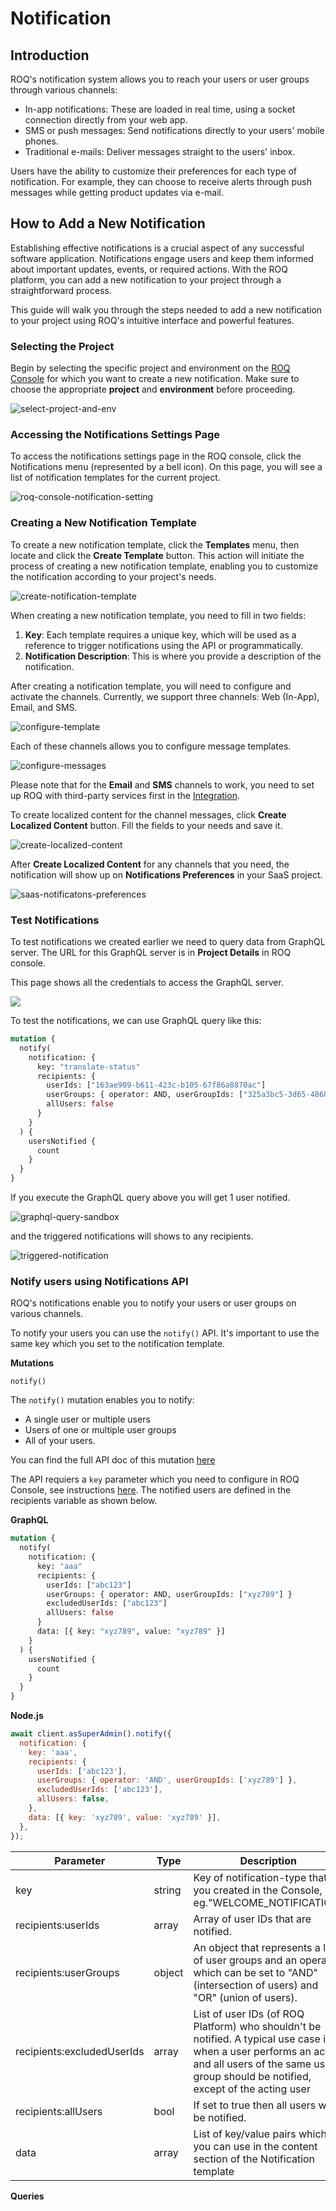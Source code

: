 # Notification

## Introduction

ROQ's notification system allows you to reach your users or user groups through various channels:

- In-app notifications: These are loaded in real time, using a socket connection directly from your web app.
- SMS or push messages: Send notifications directly to your users' mobile phones.
- Traditional e-mails: Deliver messages straight to the users' inbox.

Users have the ability to customize their preferences for each type of notification. For example, they can choose to receive alerts through push messages while getting product updates via e-mail.

## How to Add a New Notification

Establishing effective notifications is a crucial aspect of any successful software application. Notifications engage users and keep them informed about important updates, events, or required actions. With the ROQ platform, you can add a new notification to your project through a straightforward process.

This guide will walk you through the steps needed to add a new notification to your project using ROQ's intuitive interface and powerful features.

### Selecting the Project

Begin by selecting the specific project and environment on the [ROQ Console](https://console.roq.tech/) for which you want to create a new notification. Make sure to choose the appropriate **project** and **environment** before proceeding.

![select-project-and-env](/images/select-project-and-env.png)

### Accessing the Notifications Settings Page

To access the notifications settings page in the ROQ console, click the Notifications menu (represented by a bell icon). On this page, you will see a list of notification templates for the current project.

![roq-console-notification-setting](/images/project-notification-setting.png)

### Creating a New Notification Template

To create a new notification template, click the **Templates** menu, then locate and click the **Create Template** button. This action will initiate the process of creating a new notification template, enabling you to customize the notification according to your project's needs.

![create-notification-template](/images/create-notifications-template.png)

When creating a new notification template, you need to fill in two fields:

1. **Key**: Each template requires a unique key, which will be used as a reference to trigger notifications using the API or programmatically.
2. **Notification Description**: This is where you provide a description of the notification.

After creating a notification template, you will need to configure and activate the channels. Currently, we support three channels: Web (In-App), Email, and SMS.

![configure-template](/images/configure-template.png)

Each of these channels allows you to configure message templates.

![configure-messages](/images/configure-messages-on-channel.png)

Please note that for the **Email** and **SMS** channels to work, you need to set up ROQ with third-party services first in the [Integration]().

To create localized content for the channel messages, click **Create Localized Content** button. Fill the fields to your needs and save it.

![create-localized-content](/images/cretae-localized-content.png)

After **Create Localized Content** for any channels that you need, the notification will show up on **Notifications Preferences** in your SaaS project.

![saas-notificatons-preferences](/images/notification-settings.png)

### Test Notifications

To test notifications we created earlier we need to query data from GraphQL server. The URL for  this GraphQL server is in **Project Details** in ROQ console.

This page shows all the credentials to access the GraphQL server.

![](/images/project-details-graphql-api-url.png)

To test the notifications, we can use GraphQL query like this:

```graphql
mutation {
  notify(
    notification: {
      key: "translate-status"
      recipients: {
        userIds: ["163ae909-b611-423c-b105-67f86a8870ac"]
        userGroups: { operator: AND, userGroupIds: ["325a3bc5-3d65-4868-b4af-85d4f8f206b8"] }
        allUsers: false
      }
    }
  ) {
    usersNotified {
      count
    }
  }
}
```

If you execute the GraphQL query above you will get 1 user notified.

![graphql-query-sandbox](/images/graphql-queries.png)

and the triggered notifications will shows to any recipients.

![triggered-notification](/images/triggered-notification.png)

### Notify users using Notifications API

ROQ's notifications enable you to notify your users or user groups on various channels.

To notify your users you can use the `notify()` API. It's important to use the same key which you set to the notification template.

**Mutations**

`notify()`

The `notify()` mutation enables you to notify:

- A single user or multiple users
- Users of one or multiple user groups
- All of your users.

You can find the full API doc of this mutation [here](https://mars-pp.roq-platform.com/docs/#mutation-notify)

The API requiers a `key` parameter which you need to configure in ROQ Console, see instructions [here](). The notified users are defined in the recipients variable as shown below.

**GraphQL**

```graphql
mutation {
  notify(
    notification: {
      key: "aaa"
      recipients: {
        userIds: ["abc123"]
        userGroups: { operator: AND, userGroupIds: ["xyz789"] }
        excludedUserIds: ["abc123"]
        allUsers: false
      }
      data: [{ key: "xyz789", value: "xyz789" }]
    }
  ) {
    usersNotified {
      count
    }
  }
}
```

**Node.js**

```js
await client.asSuperAdmin().notify({
  notification: {
    key: 'aaa',
    recipients: {
      userIds: ['abc123'],
      userGroups: { operator: 'AND', userGroupIds: ['xyz789'] },
      excludedUserIds: ['abc123'],
      allUsers: false,
    },
    data: [{ key: 'xyz789', value: 'xyz789' }],
  },
});
```

| Parameter               | Type    | Description |
|-------------------------|---------|-------------|
| key                     | string  | Key of notification-type that you created in the Console, eg."WELCOME_NOTIFICATION" |
| recipients:userIds      | array   | Array of user IDs that are notified. |
| recipients:userGroups   | object  | An object that represents a list of user groups and an operator which can be set to "AND"(intersection of users) and "OR" (union of users). |
| recipients:excludedUserIds | array   | List of user IDs (of ROQ Platform) who shouldn't be notified. A typical use case is when a user performs an action and all users of the same user-group should be notified, except of the acting user |
| recipients:allUsers     | bool    | If set to true then all users will be notified. |
| data                    | array   | List of key/value pairs which you can use in the content section of the Notification template |


**Queries**

